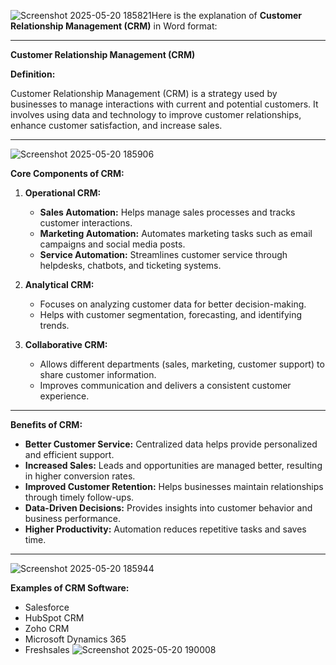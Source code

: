 ![Screenshot 2025-05-20 185821](https://github.com/user-attachments/assets/ae08b25f-99c6-4aaf-b643-3895df34bc94)Here is the explanation of **Customer Relationship Management (CRM)** in Word format:

---

**Customer Relationship Management (CRM)**

**Definition:**

Customer Relationship Management (CRM) is a strategy used by businesses to manage interactions with current and potential customers. It involves using data and technology to improve customer relationships, enhance customer satisfaction, and increase sales.

---
![Screenshot 2025-05-20 185906](https://github.com/user-attachments/assets/a5b76086-180d-48a3-8e44-ecaaf75cea06)

**Core Components of CRM:**

1. **Operational CRM:**

   * **Sales Automation:** Helps manage sales processes and tracks customer interactions.
   * **Marketing Automation:** Automates marketing tasks such as email campaigns and social media posts.
   * **Service Automation:** Streamlines customer service through helpdesks, chatbots, and ticketing systems.

2. **Analytical CRM:**

   * Focuses on analyzing customer data for better decision-making.
   * Helps with customer segmentation, forecasting, and identifying trends.

3. **Collaborative CRM:**

   * Allows different departments (sales, marketing, customer support) to share customer information.
   * Improves communication and delivers a consistent customer experience.

---

**Benefits of CRM:**

* **Better Customer Service:** Centralized data helps provide personalized and efficient support.
* **Increased Sales:** Leads and opportunities are managed better, resulting in higher conversion rates.
* **Improved Customer Retention:** Helps businesses maintain relationships through timely follow-ups.
* **Data-Driven Decisions:** Provides insights into customer behavior and business performance.
* **Higher Productivity:** Automation reduces repetitive tasks and saves time.

---
![Screenshot 2025-05-20 185944](https://github.com/user-attachments/assets/007cc2e3-f572-4575-a46e-a6cc8e024cda)

**Examples of CRM Software:**

* Salesforce
* HubSpot CRM
* Zoho CRM
* Microsoft Dynamics 365
* Freshsales
![Screenshot 2025-05-20 190008](https://github.com/user-attachments/assets/394b599d-75f9-4ed8-9f2a-7c8c5a85e25f)



